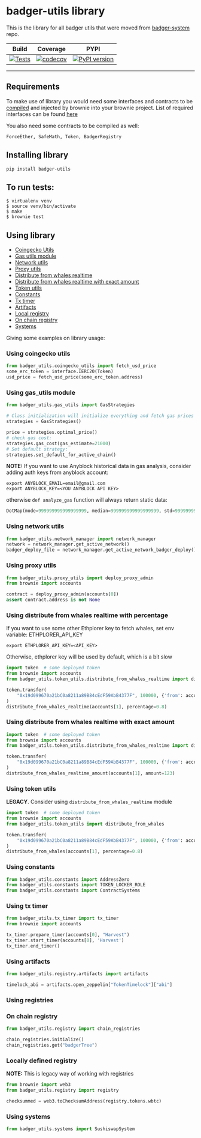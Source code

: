 # badger-utils library

This is the library for all badger utils that were moved from [badger-system](https://github.com/Badger-Finance/badger-system) repo.

| Build  | Coverage | PYPI | 
| ------------- | ------------- | ------------- |
| [![Tests](https://github.com/SHAKOTN/badger-utils/actions/workflows/main.yml/badge.svg?branch=master)](https://github.com/SHAKOTN/badger-utils/actions/workflows/main.yml) | [![codecov](https://codecov.io/gh/Badger-Finance/badger-utils/branch/master/graph/badge.svg?token=210VN0EJ90)](https://codecov.io/gh/Badger-Finance/badger-utils)  | [![PyPI version](https://badge.fury.io/py/badger-utils.svg)](https://badge.fury.io/py/badger-utils) |

---

## Requirements
To make use of library you would need some interfaces and contracts to be [compiled](https://eth-brownie.readthedocs.io/en/stable/compile.html) 
and injected by brownie into your brownie project.
List of required interfaces can be found [here](https://github.com/SHAKOTN/badger-utils/tree/master/interfaces)

You also need some contracts to be compiled as well:
```
ForceEther, SafeMath, Token, BadgerRegistry
```

## Installing library
`pip install badger-utils`

## To run tests:
```
$ virtualenv venv
$ source venv/bin/activate
$ make
$ brownie test
```

## Using library
- [Coingecko Utils](#using-coingecko-utils)
- [Gas utils module](#using-gas_utils-module)
- [Network utils](#using-network-utils)
- [Proxy utils](#using-proxy-utils)
- [Distribute from whales realtime](#using-distribute-from-whales-realtime)
- [Distribute from whales realtime with exact amount](#using-distribute-from-whales-realtime-with-exact-amount)
- [Token utils](#using-token-utils)
- [Constants](#using-constants)
- [Tx timer](#using-tx-timer)
- [Artifacts](#using-artifacts)
- [Local registry](#locally-defined-registry)
- [On chain registry](#on-chain-registry)
- [Systems](#using-systems)

Giving some examples on library usage:
### Using coingecko utils
```python
from badger_utils.coingecko_utils import fetch_usd_price
some_erc_token = interface.IERC20(Token)
usd_price = fetch_usd_price(some_erc_token.address)
```

### Using gas_utils module
```python
from badger_utils.gas_utils import GasStrategies

# Class initialization will initialize everything and fetch gas prices
strategies = GasStrategies()

price = strategies.optimal_price()
# check gas cost:
strategies.gas_cost(gas_estimate=21000)
# Set default strategy:
strategies.set_default_for_active_chain()
```
**NOTE:** If you want to use Anyblock historical data in gas analysis, consider adding auth keys
from anyblock account:
```shell
export ANYBLOCK_EMAIL=email@gmail.com
export ANYBLOCK_KEY=<YOU ANYBLOCK API KEY>
```
otherwise `def analyze_gas` function will always return static data:
```python
DotMap(mode=999999999999999999, median=999999999999999999, std=999999999999999999)
```

### Using network utils
```python
from badger_utils.network_manager import network_manager
network = network_manager.get_active_network()
badger_deploy_file = network_manager.get_active_network_badger_deploy()
```

### Using proxy utils
```python
from badger_utils.proxy_utils import deploy_proxy_admin
from brownie import accounts

contract = deploy_proxy_admin(accounts[0])
assert contract.address is not None
```

### Using distribute from whales realtime with percentage
If you want to use some other Ethplorer key to fetch whales, set env variable: ETHPLORER_API_KEY
```shell
export ETHPLORER_API_KEY=<API_KEY>
```
Otherwise, ethplorer key will be used by default, which is a bit slow
```python
import token  # some deployed token
from brownie import accounts
from badger_utils.token_utils.distribute_from_whales_realtime import distribute_from_whales_realtime

token.transfer(
    "0x19d099670a21bC0a8211a89B84cEdF59AbB4377F", 100000, {'from': accounts[0]}
)
distribute_from_whales_realtime(accounts[1], percentage=0.8)
```

### Using distribute from whales realtime with exact amount
```python
import token  # some deployed token
from brownie import accounts
from badger_utils.token_utils.distribute_from_whales_realtime import distribute_from_whales_realtime_amount

token.transfer(
    "0x19d099670a21bC0a8211a89B84cEdF59AbB4377F", 100000, {'from': accounts[0]}
)
distribute_from_whales_realtime_amount(accounts[1], amount=123)
```

### Using token utils
**LEGACY**. Consider using `distribute_from_whales_realtime` module
```python
import token  # some deployed token
from brownie import accounts
from badger_utils.token_utils import distribute_from_whales

token.transfer(
    "0x19d099670a21bC0a8211a89B84cEdF59AbB4377F", 100000, {'from': accounts[0]}
)
distribute_from_whales(accounts[1], percentage=0.8)
```

### Using constants
```python
from badger_utils.constants import AddressZero
from badger_utils.constants import TOKEN_LOCKER_ROLE
from badger_utils.constants import ContractSystems
```

### Using tx timer
```python
from badger_utils.tx_timer import tx_timer
from brownie import accounts

tx_timer.prepare_timer(accounts[0], "Harvest")
tx_timer.start_timer(accounts[0], 'Harvest')
tx_timer.end_timer()
```

### Using artifacts
```python
from badger_utils.registry.artifacts import artifacts

timelock_abi = artifacts.open_zeppelin["TokenTimelock"]["abi"]
```

### Using registries

### On chain registry
```python
from badger_utils.registry import chain_registries

chain_registries.initialize()
chain_registries.get("badgerTree")
```
### Locally defined registry
**NOTE:** This is legacy way of working with registries
```python
from brownie import web3
from badger_utils.registry import registry

checksummed = web3.toChecksumAddress(registry.tokens.wbtc)
```

### Using systems
```python
from badger_utils.systems import SushiswapSystem
```
